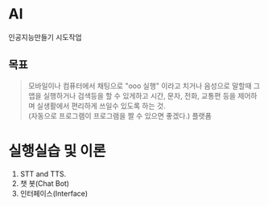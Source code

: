 # AI
인공지능만들기 시도작업

## 목표
>모바일이나 컴퓨터에서 채팅으로 "ooo 실행" 이라고 치거나 음성으로 말할때 그 앱을 실행하거나 검색등을 할 수 있게하고 시간, 문자, 전화, 교통편 등을 
제어하며 실생활에서 편리하게 쓰일수 있도록 하는 것.  
(자동으로 프로그램이 프로그램을 짤 수 있으면 좋겠다.)
>플랫폼

# 실행실습 및 이론
1. STT and TTS.
2. 챗 봇(Chat Bot)
3. 인터페이스(Interface)

